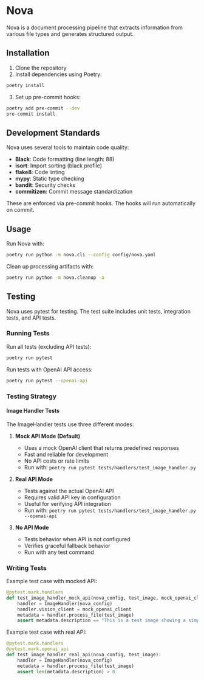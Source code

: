 # Nova

Nova is a document processing pipeline that extracts information from various file types and generates structured output.

## Installation

1. Clone the repository
2. Install dependencies using Poetry:
```bash
poetry install
```

3. Set up pre-commit hooks:
```bash
poetry add pre-commit --dev
pre-commit install
```

## Development Standards

Nova uses several tools to maintain code quality:

- **Black**: Code formatting (line length: 88)
- **isort**: Import sorting (black profile)
- **flake8**: Code linting
- **mypy**: Static type checking
- **bandit**: Security checks
- **commitizen**: Commit message standardization

These are enforced via pre-commit hooks. The hooks will run automatically on commit.

## Usage

Run Nova with:
```bash
poetry run python -m nova.cli --config config/nova.yaml
```

Clean up processing artifacts with:
```bash
poetry run python -m nova.cleanup -a
```

## Testing

Nova uses pytest for testing. The test suite includes unit tests, integration tests, and API tests.

### Running Tests

Run all tests (excluding API tests):
```bash
poetry run pytest
```

Run tests with OpenAI API access:
```bash
poetry run pytest --openai-api
```

### Testing Strategy

#### Image Handler Tests

The ImageHandler tests use three different modes:

1. **Mock API Mode (Default)**
   - Uses a mock OpenAI client that returns predefined responses
   - Fast and reliable for development
   - No API costs or rate limits
   - Run with: `poetry run pytest tests/handlers/test_image_handler.py`

2. **Real API Mode**
   - Tests against the actual OpenAI API
   - Requires valid API key in configuration
   - Useful for verifying API integration
   - Run with: `poetry run pytest tests/handlers/test_image_handler.py --openai-api`

3. **No API Mode**
   - Tests behavior when API is not configured
   - Verifies graceful fallback behavior
   - Run with any test command

### Writing Tests

Example test case with mocked API:
```python
@pytest.mark.handlers
def test_image_handler_mock_api(nova_config, test_image, mock_openai_client):
    handler = ImageHandler(nova_config)
    handler.vision_client = mock_openai_client
    metadata = handler.process_file(test_image)
    assert metadata.description == "This is a test image showing a simple geometric pattern."
```

Example test case with real API:
```python
@pytest.mark.handlers
@pytest.mark.openai_api
def test_image_handler_real_api(nova_config, test_image):
    handler = ImageHandler(nova_config)
    metadata = handler.process_file(test_image)
    assert len(metadata.description) > 0
```



